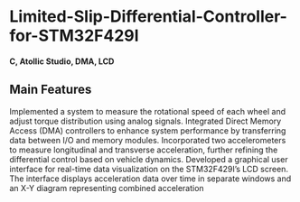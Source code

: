 # Limited-Slip-Differential-Controller-for-STM32F429I
#### C, Atollic Studio, DMA, LCD

## Main Features
Implemented a system to measure the rotational speed of each wheel and adjust torque distribution using analog signals.
Integrated Direct Memory Access (DMA) controllers to enhance system performance by transferring data between I/O and memory modules. 
Incorporated two accelerometers to measure longitudinal and transverse acceleration, further refining the differential control based on vehicle dynamics.
Developed a graphical user interface for real-time data visualization on the STM32F429I’s LCD screen. The interface displays acceleration data over time in separate windows and an X-Y diagram representing combined acceleration
